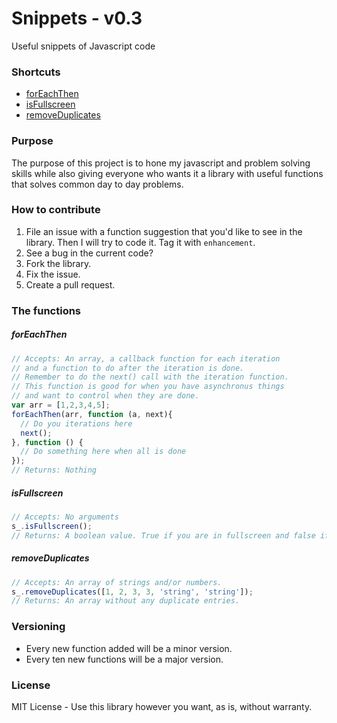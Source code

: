 # Snippets - v0.3
Useful snippets of Javascript code

### Shortcuts
* [forEachThen](#forEachThen)
* [isFullscreen](#isFullscreen)
* [removeDuplicates](#removeDuplicates)

### Purpose
The purpose of this project is to hone my javascript and problem solving skills while also giving everyone who wants it a library with useful functions that solves common day to day problems.

### How to contribute
1. File an issue with a function suggestion that you'd like to see in the library. Then I will try to code it. Tag it with `enhancement`.
2. See a bug in the current code? 
  1. Fork the library.
  2. Fix the issue.
  3. Create a pull request.

### The functions
##### <a name="forEachThen"></a>forEachThen
```javascript
// Accepts: An array, a callback function for each iteration
// and a function to do after the iteration is done.
// Remember to do the next() call with the iteration function.
// This function is good for when you have asynchronus things
// and want to control when they are done.
var arr = [1,2,3,4,5];
forEachThen(arr, function (a, next){
  // Do you iterations here
  next();
}, function () {
  // Do something here when all is done
});
// Returns: Nothing
```
##### <a name="isFullscreen"></a>isFullscreen
```javascript
// Accepts: No arguments
s_.isFullscreen();
// Returns: A boolean value. True if you are in fullscreen and false if not.
```
##### <a name="removeDuplicates"></a>removeDuplicates
```javascript
// Accepts: An array of strings and/or numbers.
s_.removeDuplicates([1, 2, 3, 3, 'string', 'string']);
// Returns: An array without any duplicate entries.
```

### Versioning
* Every new function added will be a minor version.
* Every ten new functions will be a major version.

### License
MIT License - Use this library however you want, as is, without warranty.
